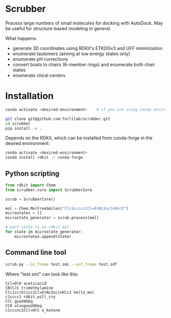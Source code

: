 # Scrubber
Process large numbers of small molecules for docking with AutoDock.
May be useful for structure-based modeling in general.

What happens:
 - generate 3D coordinates using RDKit's ETKDGv3 and UFF minimization
 - enumerate tautomers (aiming at low energy states only)
 - enumerate pH corrections
 - convert boats to chairs (6-member rings) and enumerate both chair states
 - enumerate chiral centers


# Installation
```sh
conda activate <desired-environment>    # if you are using conda environments

git clone git@github.com:forlilab/scrubber.git
cd scrubber
pip install -e .
```

Depends on the RDKit, which can be installed from conda-forge in the desired environment:
```sh
conda activate <desired-environment>
conda install rdkit -c conda-forge
```

## Python scripting
```python
from rdkit import Chem
from scrubber.core import ScrubberCore

scrub = ScrubberCore()

mol = Chem.MolFromSmiles("Clc1ccccc1C(=O)Nc2nc[nH]c2")
microstates = []
microstate_generator = scrub.process(mol)

# each state is an rdkit mol
for state in microstate_generator:
    microstates.append(state)
```

## Command line tool
```sh
scrub.py --in_fname test.smi --out_fname test.sdf
```

Where "test.smi" can look like this:
```
CC(=O)O aceticacid
CN(C)C trimethylamine 
Clc1cc(O)ccc1C(=O)Nc2nc[nH]c2 hello_mol
c1cccc1 rdkit_will_cry
CCC good4bbq
CCO alsogood4bbq
c1cccnc1CC(=O)C a_ketone
```
